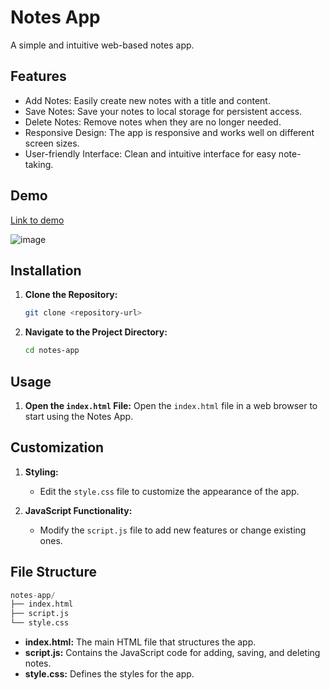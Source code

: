 # Notes App
A simple and intuitive web-based notes app.

## Features
- Add Notes: Easily create new notes with a title and content.
- Save Notes: Save your notes to local storage for persistent access.
- Delete Notes: Remove notes when they are no longer needed.
- Responsive Design: The app is responsive and works well on different screen sizes.
- User-friendly Interface: Clean and intuitive interface for easy note-taking.

## Demo
[Link to demo](https://codepen.io/Shravan-Dalavi/pen/oNrWLKZ)


![image](https://github.com/user-attachments/assets/96b6dd8a-603e-4a96-9c3c-5011869bcb38)


## Installation
1. **Clone the Repository:**
    ```sh
    git clone <repository-url>
    ```
2. **Navigate to the Project Directory:**
    ```sh
    cd notes-app
    ```

## Usage
1. **Open the `index.html` File:**
    Open the `index.html` file in a web browser to start using the Notes App.

## Customization
1. **Styling:**
    - Edit the `style.css` file to customize the appearance of the app.

2. **JavaScript Functionality:**
    - Modify the `script.js` file to add new features or change existing ones.

## File Structure
```s
notes-app/
├── index.html
├── script.js
└── style.css
```
- **index.html:** The main HTML file that structures the app.
- **script.js:** Contains the JavaScript code for adding, saving, and deleting notes.
- **style.css:** Defines the styles for the app.
